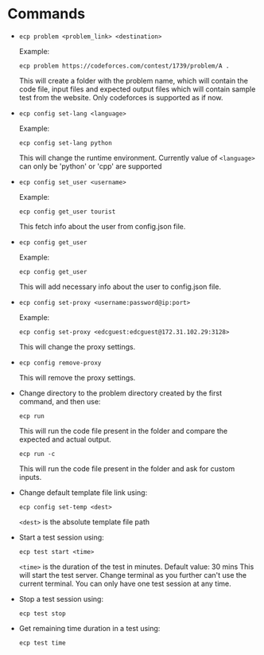 # Commands

*   ```
    ecp problem <problem_link> <destination>
    ```
    Example: 
    ```
    ecp problem https://codeforces.com/contest/1739/problem/A .
    ```
    This will create a folder with the problem name, which will contain the code file, input files and expected output files which will contain sample test from the website.
    Only codeforces is supported as if now.

*   ```
    ecp config set-lang <language>
    ```
    Example: 
    ```
    ecp config set-lang python
    ```
    This will change the runtime environment. 
    Currently value of `<language>` can only be 'python' or 'cpp' are supported

*   ```
    ecp config set_user <username>
    ```
    Example: 
    ```
    ecp config get_user tourist
    ```
    This fetch info about the user from config.json file.

*   ```
    ecp config get_user
    ```
    Example: 
    ```
    ecp config get_user
    ```
    This will add necessary info about the user to config.json file.

*   ```
    ecp config set-proxy <username:password@ip:port>
    ```
    Example: 
    ```
    ecp config set-proxy <edcguest:edcguest@172.31.102.29:3128>
    ```
    This will change the proxy settings.

*   ```
    ecp config remove-proxy
    ```
    This will remove the proxy settings.

*   Change directory to the problem directory created by the first command, and then use:
    ```
    ecp run
    ```
    This will run the code file present in the folder and compare the expected and actual output.
    
    ```
    ecp run -c
    ```
    This will run the code file present in the folder and ask for custom inputs.

*   Change default template file link using:
    ```
    ecp config set-temp <dest>
    ```
    `<dest>` is the absolute template file path

*   Start a test session using:
    ```
    ecp test start <time>
    ```        
    `<time>` is the duration of the test in minutes. Default value: 30 mins
    This will start the test server. Change terminal as you further can't use the current terminal.
    You can only have one test session at any time.

*   Stop a test session using: 
    ```
    ecp test stop
    ```

*   Get remaining time duration in a test using: 
    ```
    ecp test time
    ```